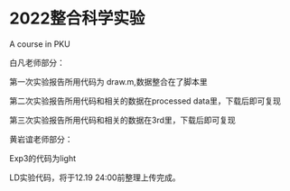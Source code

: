 # 2022整合科学实验

A course in PKU

白凡老师部分：

第一次实验报告所用代码为 draw.m,数据整合在了脚本里

第二次实验报告所用代码和相关的数据在processed data里，下载后即可复现

第三次实验报告所用代码和相关的数据在3rd里，下载后即可复现

黄岩谊老师部分：

Exp3的代码为light

LD实验代码，将于12.19 24:00前整理上传完成。
